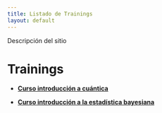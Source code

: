 ```yaml
---
title: Listado de Trainings
layout: default
---
```


Descripción del sitio

# Trainings

- [**Curso introducción a cuántica**](https://dihuex.github.io/trainings/cursos/cuantica.html)

- [**Curso introducción a la estadística bayesiana**](https://dihuex.github.io/trainings/cursos/introEstadisticaBayesiana.html)
